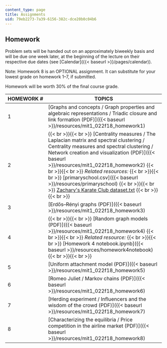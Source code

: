 ```yaml
---
content_type: page
title: Assignments
uid: 79eb2273-7a39-6156-382c-dce20b0c04b6
---
```


Homework
--------

Problem sets will be handed out on an approximately biweekly basis and will be due one week later, at the beginning of the lecture on their respective due dates (see [Calendar]({{< baseurl >}}/pages/calendar)).

Note: Homework 8 is an OPTIONAL assignment. It can substitute for your lowest grade on homework 1–7, if submitted. 

Homework will be worth 30% of the final course grade.

| HOMEWORK # | TOPICS |
| --- | --- |
| 1 | [Graphs and concepts / Graph properties and algebraic representations / Triadic closure and link formation (PDF)]({{< baseurl >}}/resources/mit1_022f18_homework1) |
| 2 |  {{< br >}}{{< br >}} [Centrality measures / The Laplacian matrix and spectral clustering / Centrality measures and spectral clustering / Network creation and visualization (PDF)]({{< baseurl >}}/resources/mit1_022f18_homework2) {{< br >}}{{< br >}} _Related resources:_ {{< br >}}{{< br >}} [primaryschool.csv]({{< baseurl >}}/resources/primaryschool) {{< br >}}{{< br >}} [Zachary's Karate Club dataset.txt](./resolveuid/7c4139562027064f0ad1a42a08ad0ec7) {{< br >}}{{< br >}}  |
| 3 | [Erdős–Rényi graphs (PDF)]({{< baseurl >}}/resources/mit1_022f18_homework3) |
| 4 |  {{< br >}}{{< br >}} [Random graph models (PDF)]({{< baseurl >}}/resources/mit1_022f18_homework4) {{< br >}}{{< br >}} _Related resource:_ {{< br >}}{{< br >}} [Homework 4 notebook.ipynb]({{< baseurl >}}/resources/homework4notebook) {{< br >}}{{< br >}}  |
| 5 | [Uniform attachment model (PDF)]({{< baseurl >}}/resources/mit1_022f18_homework5) |
| 6  | [Romeo Juliet / Markov chains (PDF)]({{< baseurl >}}/resources/mit1_022f18_homework6) |
| 7 | [Herding experiment / Influencers and the wisdom of the crowd (PDF)]({{< baseurl >}}/resources/mit1_022f18_homework7) |
| 8 | [Characterizing the equilibria / Price competition in the airline market (PDF)]({{< baseurl >}}/resources/mit1_022f18_homework8)